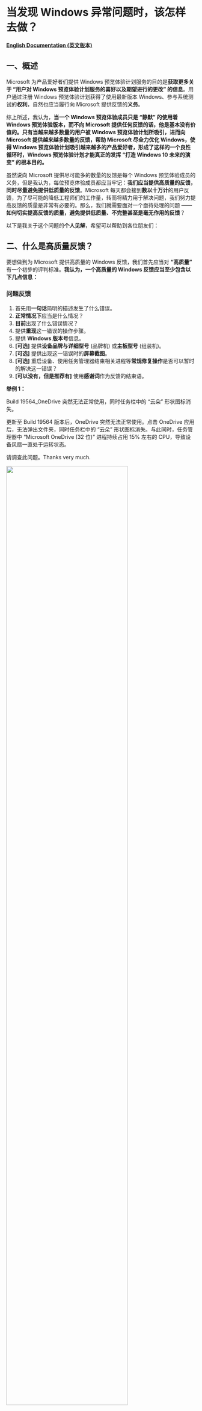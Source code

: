 # 当发现 Windows 异常问题时，该怎样去做？

[**English Documentation (英文版本)**](https://github.com/Lingggao/Microsoft-Insider-Program/tree/master/Microsoft%20Windows%20Insider%20Program/What%20should%20we%20do%20when%20find%20a%20Windows%20issue)

## 一、概述

Microsoft 为产品爱好者们提供 Windows 预览体验计划服务的目的是**获取更多关于 “用户对 Windows 预览体验计划服务的喜好以及期望进行的更改” 的信息**。用户通过注册 Windows 预览体验计划获得了使用最新版本 Windows、参与系统测试的**权利**，自然也应当履行向 Microsoft 提供反馈的**义务**。

综上所述，我认为，**当一个 Windows 预览体验成员只是 “静默” 的使用着 Windows 预览体验版本，而不向 Microsoft 提供任何反馈的话，他是基本没有价值的。只有当越来越多数量的用户被 Windows 预览体验计划所吸引，进而向 Microsoft 提供越来越多数量的反馈，帮助 Microsoft 尽全力优化 Windows，使得 Windows 预览体验计划吸引越来越多的产品爱好者，形成了这样的一个良性循环时，Windows 预览体验计划才能真正的发挥 “打造 Windows 10 未来的演变” 的根本目的。**

虽然说向 Microsoft 提供尽可能多的数量的反馈是每个 Windows 预览体验成员的义务，但是我认为，每位预览体验成员都应当牢记：**我们应当提供高质量的反馈，同时尽量避免提供低质量的反馈**。Microsoft 每天都会接到**数以十万计**的用户反馈，为了尽可能的降低工程师们的工作量，转而将精力用于解决问题，我们努力提高反馈的质量是非常有必要的。那么，我们就需要面对一个亟待处理的问题 —— **如何切实提高反馈的质量，避免提供低质量、不完整甚至是毫无作用的反馈**？

以下是我关于这个问题的**个人见解**，希望可以帮助到各位朋友们：

## 二、什么是高质量反馈？

要想做到为 Microsoft 提供高质量的 Windows 反馈，我们首先应当对 **“高质量”** 有一个初步的评判标准。**我认为，一个高质量的 Windows 反馈应当至少包含以下几点信息：**

### 问题反馈
1. 首先用**一句话**简明的描述发生了什么错误。
2. **正常情况下**应当是什么情况？
3. **目前**出现了什么错误情况？
4. 提供**重现**这一错误的操作步骤。
5. 提供 **Windows 版本号**信息。
6. **[可选]** 提供**设备品牌与详细型号** (品牌机) 或**主板型号** (组装机)。
7. **[可选]** 提供出现这一错误时的**屏幕截图**。
8. **[可选]** 重启设备、使用任务管理器结束相关进程等**常规修复操作**是否可以暂时的解决这一错误？
9. **[可以没有，但是推荐有]** 使用**感谢词**作为反馈的结束语。

**举例 1：**  

Build 19564_OneDrive 突然无法正常使用，同时任务栏中的 “云朵” 形状图标消失。

更新至 Build 19564 版本后，OneDrive 突然无法正常使用。点击 OneDrive 应用后，无法弹出文件夹，同时任务栏中的 “云朵” 形状图标消失。与此同时，任务管理器中 “Microsoft OneDrive (32 位)” 进程持续占用 15% 左右的 CPU，导致设备风扇一直处于运转状态。

请调查此问题。Thanks very much.

<img src="https://github.com/Lingggao/Microsoft-Insider-Program/blob/master/Microsoft%20Windows%20Insider%20Program/What%20should%20we%20do%20when%20find%20a%20Windows%20issue/Feedback.png?raw=true" width = "80%" />

> 这个例子选自于我个人提交的 Windows 反馈。

**举例 2：**

Build 19559_按 “Windows 徽标键+V” 快捷键启动 “剪贴板历史记录” 并将其关闭后，无法继续输入文字。

在 Build 19559 版本中，按下 “Windows 徽标键+V” 快捷键启动 “剪贴板历史记录” 后，如果不粘贴任何内容并直接将其关闭，将无法继续使用键盘输入文字。重启设备可以暂时解决这一问题。

请调查此问题。Thanks very much.

<img src="https://github.com/Lingggao/Microsoft-Insider-Program/blob/master/Microsoft%20Windows%20Insider%20Program/What%20should%20we%20do%20when%20find%20a%20Windows%20issue/Feedback_2.png?raw=true" width = "80%" />

> 这个例子同样选自于我个人提交的 Windows 反馈。

---
### 建议反馈
1. 首先用**一句话**简明的描述需要提交的建议。
2. **目前**是什么情况？(对什么现象不满意？)
3. 您**希望发生**什么情况？(希望 Microsoft 作出哪些改进？)
4. 提供针对此建议似乎可行的**解决方案**，以供 Microsoft 在处理时进行参考。
5. [**可选**] 提供有关此建议的**屏幕截图**。
6. **[可以没有，但是推荐有]** 使用**感谢词**作为反馈的结束语。

**举例 1：**

希望反馈中心添加 “重新选择反馈类别” 的功能。

在目前，如果用户在反馈中心中添加反馈时选择了错误的类别，在提交完毕后是没有办法修改的。希望反馈中心添加 “重新选择反馈类别” 的功能，如果用户选择了错误的类别，可以重新进行修改，以免负责此类别的 Microsoft 工程师无法接收到用户提交的反馈。

希望 Microsoft 考虑此建议。Thanks very much.

<img src="https://github.com/Lingggao/Microsoft-Insider-Program/blob/master/Microsoft%20Windows%20Insider%20Program/What%20should%20we%20do%20when%20find%20a%20Windows%20issue/Feedback_3.png?raw=true" width = "80%" />

> 这个例子选自于我个人提交的 Windows 反馈。

## 三、如何决定是否应当提交反馈？

在上面的文章中，我们提到 Microsoft 每天都会接到数以十万计的用户反馈。为了尽可能的降低工程师们的工作量，同时更进一步的提高我们编写反馈的质量，我认为，**我们不应当在发现一个问题 (想出一个建议) 时立即提交反馈，也不应当每发现一个问题 (想出一个建议) 就提交一次反馈，而是要进行进一步的调查与分析，仔细研究 “是否应当提交反馈” 以及 “如何提交更加详细的反馈” 这两个问题**。

那么，我们首先研究第一个问题 —— **如何决定是否应当提交反馈？**

既然有这个问题，可以说明**一定有某些 Windows 问题或建议是不应当向 Microsoft 提交反馈的**。我们只要确定了哪些反馈是不应当提交的，那么剩下的反馈就全部都是需要尽快提交的了。什么是 **“不应当提交反馈”** 的问题？我认为，**有关以下 3 种 Windows 问题或建议，是不应当向 Microsoft 提交反馈的**：

---
### 不要提交 “已经有 Windows 预览体验成员提交过” 的问题或建议。

Windows 预览体验计划荟聚世界各地的数百万人，共同打造 Windows 10 未来的演变。我认为，**每位预览体验成员所发现的问题与想出的建议，有很大概率也会被其他的成员所发现与想出。因此，每位预览体验成员都不应当简单的认定自己是某个反馈的 “第一作者”**。根据 Microsoft 官方文档所述，Windows 预览体验计划团队不鼓励成员提交 “过去已经有用户提交过的反馈”。因此，**我们在发现问题或想出建议时，应当首先通过反馈中心进行搜索，确认一下是否已有相似反馈。如果已有相似反馈的话，我们应当放弃提交此反馈，转而选择使用 “投赞成票”、“添加类似反馈”、“撰写评论” 等功能来向 Microsoft 提交个人见解**。

*在记录新反馈之前，请检查其他人是否已请求或报告了相似的反馈。如果您发现有类似的问题或建议，请“点赞”并添加评论以使现有信息更清晰，或添加要查看的方案。如果您未在 “反馈中心” 发现与您的反馈类似的问题或建议，请单击 “反馈中心” 搜索栏旁边的 “+ 添加新反馈” 来添加新反馈*。

> 摘自 Windows 预览体验计划官方文档。

---
### 不要提交 “仅适用于已经停止支持的 Windows 版本” 的问题或建议。

**现代生命周期策略**涵盖连续提供服务和支持的产品和服务。在此策略下，如果满足以下条件，产品或服务将持续获得支持：

1. 客户必须按照对产品或服务发布的服务和系统要求保持最新。
2. 若要使用产品或服务，客户必须获得授权。
3. Microsoft 当前必须为产品或服务提供支持。

Windows 10 系统也受到**现代生命周期策略**的约束。Microsoft 会在每年的 3 月和 9 月各发布一次 Windows 10 功能更新，**对于家庭版与专业版系统用户，支持周期截止至功能更新发布日期起 18 个月**。如果用户未在此日期内将系统版本更新至下一次功能更新的话，则 Windows 就会处于 **“已经停止支持”** 的状态。

例如：Windows 10 1809 版本于 **2018 年 11 月 13 日**发布，将会于 18 个月后的 **2020 年 5 月 12 日**停止支持。如果用户未能在 **2020 年 5 月 12 日**前将 Windows 更新至较新的 **1903** 或 **1909** 版本的话，则此时系统即处于 **“已经停止支持”** 的状态。

某个 Windows 版本在停止支持之后，Microsoft 不会再继续为此版本系统提供后续的产品或服务。也就是说，**即使已停止支持的 Windows 系统版本中仍然存在着问题，或者用户希望提出针对此版本 Windows 的功能建议，Microsoft 也大概率不会针对这些反馈进行任何的改进或修复**。因此，提交 “仅适用于已经停止支持的 Windows 版本” 的问题或建议是基本没有价值的。

综上所述，我认为，**每名 Windows 预览体验成员都应当做到每周检查一次 Windows 更新，并在检查到新版本系统后尽快执行下载与安装操作。如果确实无法做到每周检查一次更新的话，也应当至少每个月检查一次**。坚决不应当出现数月乃至一年以上未检查过一次 Windows 更新，最后导致系统直接进入停止支持状态的情况。

<img src="https://github.com/Lingggao/Microsoft-Insider-Program/blob/master/Microsoft%20Windows%20Insider%20Program/What%20should%20we%20do%20when%20find%20a%20Windows%20issue/Windows%20lifecycle.png?raw=true" width = "80%" />

---
### 不要提交 “不合逻辑” 或 “带有强烈主观色彩” 的建议

我在浏览反馈中心的过程中，经常会看到诸如 **“Microsoft 把 XXX 公司收购了吧！”** 或者 **“Windows 快点倒闭吧，XX 系统！”** 一类的反馈。我认为，无论是对于 Microsoft 还是其他的 Windows 预览体验成员，这种反馈都是**没有任何价值**的。在发现 Windows 问题时，我们应当就事论事，开展细致的的调查与研究，并尽快向 Microsoft 报告这个问题，而不应该提出**不合逻辑**或**带有强烈主观色彩**的建议。

但是，**对于 “长久以来一直存在、用户们已经习惯了的情况”，如果 Windows 预览体验成员认为这种情况本不应当存在的话，我认为也是应当提交反馈的，因为这并不属于 “不合逻辑”**。就如同 Windows 更新功能一样，过去 Microsoft 是不允许用户暂停 Windows 更新的，因此系统经常会在用户的工作时段自动重启更新，对用户们的正常工作和生活造成了严重影响。虽然这是 **“长久以来一直存在”** 的问题，但是广大 Windows 预览体验成员们仍然坚持不懈的向 Microsoft 提交反馈、提供看法，终于使得 Microsoft 在 1903 版本 Windows 10 系统中添加了 “暂停更新” 的功能。

我认为，**“长久以来一直存在” 的情况不一定是合理的，Windows 预览体验成员们更要针对此类问题进行思考与分析。正如同中国伟大的文学家、思想家鲁迅先生在《狂人日记》中所写的一样，*“从来如此，便对么？”***

> 注：如果确实无法确认是否应当提交反馈的话，则一律提交。

## 四、如何获得有关 Windows 问题更详细的信息？

如果您一路看到了这里，还依旧没有关闭这个文档的话，说明您似乎可以忍受我惨不忍睹的写作风格，我由衷的向您表示感谢与敬佩。在本文档的上一部分，我们讨论了有关 **“如何决定是否应当提交反馈”** 的问题，那么接下来，我们要解决第二个问题 —— **如何提交更加详细的 Windows 问题反馈？**

各位 Windows 预览体验成员朋友们一定非常清楚，**我们在向 Microsoft 提交的反馈中添加了越多的详细信息，对问题的调查与处理工作就越有帮助**，这是理所应当的。既然我们已经决定向 Microsoft 提交反馈，不如就在这一基础之上对问题进行更加细致的研究，争取让这个反馈对工程师解决问题起到最大化的帮助。

下方是我个人总结的 **“Windows 问题通用调查研究流程”**，经过了长时间的研究与测试，确认此流程确实可以有效的帮助用户**获得有关 Windows 问题更详细的信息**。在此分享给各位预览体验成员们，希望可以帮助到大家。

## 五、Windows 问题通用调查研究流程

<img src="https://github.com/Lingggao/Microsoft-Insider-Program/blob/master/Microsoft%20Windows%20Insider%20Program/What%20should%20we%20do%20when%20find%20a%20Windows%20issue/General%20Investigation%20and%20Research%20Process.png?raw=true" width = "80%" />

> 点击 [此处](https://www.processon.com/view/link/5e6089cae4b03ecc75214492) 前往 ProcessOn 查看完整流程图。  
> 注：此流程图是我在前一段时间绘制的，内容要比下方的文字流程要少，因此请以下方的文字说明为准。  
> 注 2：流程图并没有按照标准规范进行绘制，同时也非常的简陋。希望大家理解，我会尽快重新绘制此图。  

---
### 发现问题

如果我们想要提交一个 Windows 问题反馈，首先要做的自然是发现一个 Windows 问题。我认为，**我们作为 Windows 预览体验成员，不仅要在自己使用 Windows 10 设备的过程中发现问题，还要在日常生活中主动的在社交媒体中 (例如知乎、微博、贴吧等) 探寻其他的 Windows 用户所发现并提供的问题。即使用户们使用的是充满了垃圾词汇的语言，我们也要理解并重视用户提供的任何线索**。

---
### 记录至待办清单

一旦我们发现 (或在社交媒体中探寻到) 了任何的 Windows 问题，我们首先要做的应当就是**记录**。根据我的个人经验，当我们 **“突然”** 发现某个问题时，如果不尽快将其加以记录，有较大的概率会在很短的时间内将其忘记。我认为，**将突然出现的灵感或发现记录至待办清单中可以有效的避免遗忘，同时可以在一定程度上避免 “拖延症” 的出现**。

> 推荐使用 “Microsoft To Do” 作为首选的待办清单应用，To Do，让你从工作到娱乐都保持专注。  
> 点击 [此处](https://todo.microsoft.com/tasks/) 以了解有关 Microsoft To Do 应用的详细信息。

**如果是在社交媒体中探寻到的 Windows 问题线索，则应当依次执行下方的 “第 1 次测试” 与 “第 2 次测试”。而如果是在自行使用 Windows 10 设备时发现了问题的话，则仅需要执行 “第 2 次测试” 即可。**

---
### 第 1 次测试

我认为，当我们通过了社交媒体获取到了其他用户有关 Windows 10 系统的问题报告时，不应当立即向 Microsoft 提交反馈，因为这种由非 Windows 预览体验成员所提供的问题线索很可能是**带有强烈主观色彩的、并不准确**的。因此，我们需要首先执行 **“第一次测试”** 流程，确认用户所报告的问题是否属实存在。

**第 1 次测试要求：**

1. 使用**真机**，使用与用户**相同**的 Windows 版本，内部版本号**尽量保持一致** (如果用户没有提供 Windows 版本号的话，则使用 Windows 10 正式版本的最新版本)。
2. 执行与用户**完全相同**的操作 (如果用户只是报告了问题，而没有提供复现步骤的话，则应当由 Windows 预览体验成员自行猜测用户可能执行的操作)，看一下问题能否成功复现，**以确认问题是否属实存在**。尝试复现操作不能与用户执行的操作出现偏差，否则将会影响测试结果的准确。
3. 如果用户使用的 Windows 版本已停止支持的话，则可以直接放弃此问题，不必进行测试。

很多 Windows 预览体验成员应该会有这样一个想法 —— 我是一名预览体验成员，那么电脑中安装的自然是 Windows 预览体验版本，很难去测试有关正式版本 Windows 10 系统的问题。我认为，**每一位专业的 Windows 预览体验成员都应当至少拥有两台 Windows 10 设备，其中一台设备运行 Windows 10 Insider Preview Fast ring 或 Slow ring 版本，另一台设备运行 Slow ring 或者最新正式版本的 Windows，这样可以更高效率的为 Microsoft 做出贡献**。

如果第 1 次测试确认问题属实存在的话，则应当继续执行**第 2 次测试**。如果第 1 次测试无法成功复现问题，则应当直接进入 **“问题无法成功复现”** 阶段。**不能跳过第 2 次测试而直接进入 “问题可以成功复现” 的阶段，这样是不严谨的**。

---
### 第 2 次测试

如果第 1 次测试确认用户报告的问题属实存在，或者问题是由 Windows 预览体验成员自行发现的话，则都应当执行第 2 次测试。**第 2 次测试是帮助我们 “获得有关 Windows 问题更详细的信息” 的重要流程，可以让我们编写出对 Microsoft 而言更有价值的反馈，因此这一流程不能跳过或敷衍执行**。

**第 2 次测试要求：**

1. 在**不同的 Windows 版本系统**下进行测试，确认问题能否仍然成功复现 (**例如**：如果此问题是在 Windows 预览体验版本中发现的，那么就测试一下在正式版本 Windows 中问题是否仍然存在)。

2. 执行与可行的复现步骤**类似**的操作，确认问题能否仍然成功复现 (**例如**：如果此问题是在浏览器中输入文本时发现的，那么就测试一下在本地 txt 文本文档中输入文本时问题是否仍然存在)。

在执行第 2 次测试的过程中，要尽可能的**多想、多做**，努力发掘有关这一 Windows 问题更详细的信息。对于发掘到的详细信息，要尽快进行记录。第 2 次测试结束后，应当继续执行 **“问题可以成功复现”** 流程。

---
### 问题无法成功复现

// To Do  
// To Do

---
### 问题可以成功复现

// To Do  
// To Do

---
[**回到顶部**](https://github.com/Lingggao/Microsoft-Insider-Program/blob/master/Microsoft%20Windows%20Insider%20Program/What%20should%20we%20do%20when%20find%20a%20Windows%20issue/README_cn.md#%E5%BD%93%E5%8F%91%E7%8E%B0-windows-%E5%BC%82%E5%B8%B8%E9%97%AE%E9%A2%98%E6%97%B6%E8%AF%A5%E6%80%8E%E6%A0%B7%E5%8E%BB%E5%81%9A)
